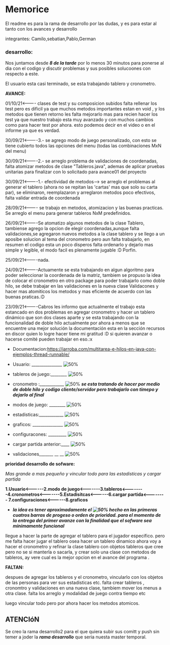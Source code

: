 # Memorice

El readme es para la rama de desarrollo por las dudas, y es para estar al tanto con los avances y 
desarrollo

integrantes: Camilo,sebatian,Pablo,German

### desarrollo:
Nos juntamos desde **_8 de la tarde_** por lo menos 30 minutos para ponerse al dia con el codigo y discutir problemas y sus posibles solucoones con respecto a este. 

El usuario esta casi terminado, se esta trabajando tablero y cronometro.

**AVANCE:**

01/10/21<---- clases de test y su composicion subidos falta rellenar los test pero es dificil ya que muchos metodos importantes estan en void , y los metodos que tienen retorno les falta mejorarlo mas para recien hacer los test ya que nuestro trabajo esta muy avanzado y con muchos cambios como para hacer test por ahora. esto podemos decir en el video o en el informe ya que es verdad. 

30/09/21<----3.- se agrego modo de juego personalizado, con esto se tiene cubierto todos las opciones del menu (todas las combinaciones MxN del menu)

30/09/21<----2.- se arreglo problema de validaciones de coordenadas, falta atomizar metodos de clase "Tableros.java", ademas de aplicar pruebas unitarias para finalizar con lo solicitado para avance01 del proyecto

30/09/21<----1.- efectividad de metodos--> se arreglo el problemas al generar el tablero (ahora no se repitan las 'cartas' mas que solo su carta par), se eliminaron, reemplazaron y arreglaron metodos poco efectivos, falta validar entrada de coordenada

28/09/21<---- se trabajo en metodos, atomizacion y las buenas practicas. Se arreglo el menu para generar tableros NxM predefinidos.      

26/09/21<----Se atomatizo algunos metodos de la clase Tablero, tambiense agrego la opcion de elegir coordenadas,aunque falta validaciones,se agregaron nuevos metodos a la clase tablero y se llego a un aposibe solucion al tema del cronometro pero aun falta trabajarlo, en resumen el codigo esta un poco disperos falta ordenarlo y dejarlo mas simple y legible, el modo facil es plenamente jugable :D Porfin.

25/09/21<----nada.

24/09/21<----Actuamente se esta trabajando en algun algoritmo para poder seleccionar la coordenada de la matriz, tambiem se propuso la idea de colocar el cronometro en otro package para poder trabajarlo como doble hilo, se debe trabajar en las validaciones en la nueva clase Validacones y hacer mas atomiticos los metodos y mas eficiente de acuerdo con las buenas praticas.:D

23/09/21<----Cabros les informo que actualmente el trabajo esta estancado en dos problemas en agregar cronometro y hacer un tablero 
dinámico que son dos clases aparte y se esta trabajando con la funcionalidad de doble hilo actualmente por ahora a menos que se 
encuentre una mejor solución la documentación esta en la sección recursos en discor quien lo logre hacer tiene mi gratitud :D  si
quieren avanzar o hacerse comité pueden trabajar en eso.:x

- Documentacion:https://jarroba.com/multitarea-e-hilos-en-java-con-ejemplos-thread-runnable/

- Usuario: _______________           ![50%](https://progress-bar.dev/70) 

- tableros de juego:________  ![50%](https://progress-bar.dev/80) 

- cronometro :____________   ![50%](https://progress-bar.dev/15) **_se esta tratando de hacer por medio de doble hilo y codigo  cliente/servidor
  pero trabajarlo con timepo y dejarlo al final_**

- modos de juego: ________    ![50%](https://progress-bar.dev/70)

- estadisticas:____________      ![50%](https://progress-bar.dev/5)

- graficos: _______________ ![50%](https://progress-bar.dev/5)

- configuracones: _________   ![50%](https://progress-bar.dev/5)

- cargar partida anterior:____ ![50%](https://progress-bar.dev/8)

- validaciones_______   __    __   ![50%](https://progress-bar.dev/34)

**prioridad desarrollo de sofware:** 

_Mas grande a mas pequeño y vincular todo para las estadisticas y cargar partida_

**1.Usuario<------2.modo de juego<-------3.tableros<--------4.cronometros<-------5.Estadisitcas<------6.cargar partida<-------- 7.configuraciones<------8.graficos**

- **_la idea es tener aproximadamente el ![50%](https://progress-bar.dev/50) hecho en las primeras cuatros barras de progeso o orden de prioridad. para el momento de la entrega del primer avanze con la finalidad que el sofware sea minimamente funcional_**

llegue a hacer la parte de agregar el tablero para el jugador especifico.
pero me falta hacer jugar el tablero osea hacer un tablero dinamico ahora voy a hacer el cronometro y refinar la clase tablero con objetos tableros
que cree pero no se si manterla o sacarla, y crear solo una clase con metodos de tableros, ay vere cual es la mejor opcion en el avance del programa .


**FALTAN:**

despues de agregar los tableros y el cronometro, vincularlo con los   objetos de las personas para ver sus estadisticas etc.
falta crear tableros , cronomtro y validaciones en una nueva clase, tambiem mover los menus a otra clase.
falta los arreglo y modalidad de juego contra tiempo etc

luego vincular todo pero por ahora hacer  los metodos atomicos.


##  ATENCIóN

Se creo la rama desarrollo2 para el que quiera subir sus comitt y push sin temer a  joder la **_rama desarrollo_** que seria nuesta master temporal.


